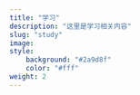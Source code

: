 ```yaml
---
title: "学习"
description: "这里是学习相关内容"
slug: "study"
image: 
style:
    background: "#2a9d8f"
    color: "#fff"
weight: 2
---
```

